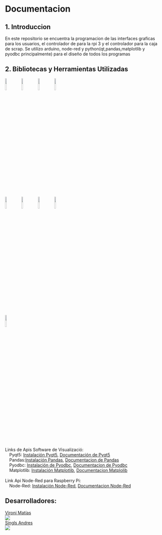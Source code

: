 # Documentacion

## 1. Introduccion
En este repositorio se encuentra la programacion de las interfaces graficas para los usuarios, el controlador de para la rpi 3 y el controlador para la caja de scrap.
Se utilizo arduino, node-red y python(qt,pandas,matplotlib y pyodbc principalmente) para el diseño de todos los programas

## 2. Bibliotecas y Herramientas Utilizadas
<p>
<code><img width="10%" src="https://www.vectorlogo.zone/logos/python/python-ar21.svg"></code>
<code><img width="10%" src="https://www.vectorlogo.zone/logos/visualstudio_code/visualstudio_code-ar21.svg"></code>
<code><img width="10%" src="https://www.vectorlogo.zone/logos/git-scm/git-scm-ar21.svg"></code>
<code><img width="10%" src="https://www.svgrepo.com/show/303229/microsoft-sql-server-logo.svg"></code>
<br />
<code><img width="10%" src="https://upload.wikimedia.org/wikipedia/commons/thumb/8/84/Matplotlib_icon.svg/180px-Matplotlib_icon.svg.png"></code>
<code><img width="10%" src="https://upload.wikimedia.org/wikipedia/commons/thumb/e/ed/Pandas_logo.svg/512px-Pandas_logo.svg.png"></code>
<code><img width="10%" src="https://www.vectorlogo.zone/logos/qtio/qtio-ar21.svg"></code>
<code><img width="10%" src="https://nodered.org/about/resources/media/node-red-icon-2.svg"></code>
<br />
<code><img width="10%" src="https://www.vectorlogo.zone/logos/arduino/arduino-official.svg"></code>
</p>
<br />

Links de Apis Software de Visualizació:
<br />&emsp;Pyqt5: [Instalación Pyqt5](https://pypi.org/project/PyQt5/ "Instalación Pyqt5"), [Documentación de Pyqt5](https://doc.qt.io/qtforpython/ "Documentación de Pyqt5")
<br />&emsp;Pandas:[Instalación Pandas](https://pypi.org/project/pandas/ "Instalación Pandas"), [Documentacion de Pandas](https://pandas.pydata.org/pandas-docs/stable/ "Documentacion de Pandas")
<br />&emsp;Pyodbc: [Instalación de Pyodbc](https://pypi.org/project/pyodbc/ "Instalación de Pyodbc"), [Documentacion de Pyodbc](https://github.com/mkleehammer/pyodbc/wiki "Documentacion de Pyodbc")
<br />&emsp;Matplotlib: [Instalación Matplotlib](https://pypi.org/project/matplotlib/ "Instalación matplotlib"), [Documentacion Matplolib](https://matplotlib.org/ "Documentacion Matplolib")
<br /><br />
Link Api Node-Red para Raspberry Pi:
<br />&emsp;Node-Red: [Instalación Node-Red](https://nodered.org/docs/getting-started/raspberrypi "Instalación Node-Red"), [Documentacion Node-Red](https://nodered.org/docs/ "Documentacion Node-Red")


## Desarrolladores:
[Vironi Matías](https://github.com/mativironi "Vironi Matías") <br />[![](https://img.shields.io/badge/Gmail-mativironi@gmail.com-red)](mailto:mativironi@gmail.com)
<br />[Singls Andres](https://github.com/AndresMatias "Singls Andres")
<br />[![](https://img.shields.io/badge/Gmail-andres.singls@gmail.com-red)](mailto:andres.singls@gmail.com)
